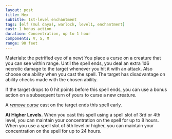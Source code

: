 ```yaml
---
layout: post
title: Hex
subtitle: 1st-level enchantment
tags: [elf (mul daya), warlock, level1, enchantment]
cast: 1 bonus action
duration: Concentration, up to 1 hour
components: V, S, M
range: 90 feet
---
```

Materials: the petrified eye of a newt
You place a curse on a creature that you can see within range. Until the spell ends, you deal an extra 1d6 necrotic damage to the target whenever you hit it with an attack. Also choose one ability when you cast the spell. The target has disadvantage on ability checks made with the chosen ability.

If the target drops to 0 hit points before this spell ends, you can use a bonus action on a subsequent turn of yours to curse a new creature.

A *[remove curse](remove-curse)* cast on the target ends this spell early.

**At Higher Levels.** When you cast this spell using a spell slot of 3rd or 4th level, you can maintain your concentration on the spell for up to 8 hours. When you use a spell slot of 5th level or higher, you can maintain your concentration on the spell for up to 24 hours.